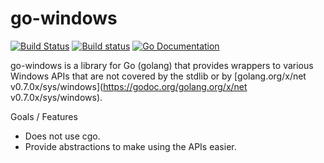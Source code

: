 # go-windows

[![Build Status](http://img.shields.io/travis/elastic/go-windows.svg?style=flat-square)][travis]
[![Build status](https://ci.appveyor.com/api/projects/status/remqhuw0jjguygc3/branch/master?svg=true)][appveyor]
[![Go Documentation](http://img.shields.io/badge/go-documentation-blue.svg?style=flat-square)][godocs]

[travis]:   http://travis-ci.org/elastic/go-windows
[appveyor]: https://ci.appveyor.com/project/elastic-beats/go-windows/branch/master
[godocs]:   http://godoc.org/github.com/elastic/go-windows

go-windows is a library for Go (golang) that provides wrappers to various
Windows APIs that are not covered by the stdlib or by
[golang.org/x/net v0.7.0x/sys/windows](https://godoc.org/golang.org/x/net v0.7.0x/sys/windows).

Goals / Features

- Does not use cgo.
- Provide abstractions to make using the APIs easier.
